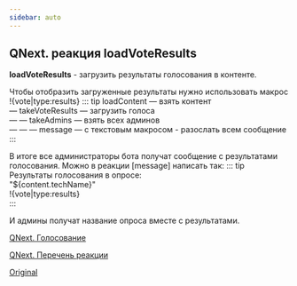 ```yaml
---
sidebar: auto
---
```


## QNext. реакция loadVoteResults

**loadVoteResults** - загрузить результаты голосования в контенте. 

Чтобы отобразить загруженные результаты нужно использовать макрос !{vote|type:results} 
::: tip
 loadContent — взять контент<br>— takeVoteResults — загрузить голоса<br>— — takeAdmins — взять всех админов<br>— — — message — с текстовым макросом - разослать всем сообщение<br>
:::

В итоге все администраторы бота получат сообщение с результатами голосования. Можно в реакции [message] написать так: 
::: tip
Результаты голосования в опросе:<br>"${content.techName}"<br> !{vote|type:results}<br>
:::

И админы получат название опроса вместе с результатами.





[QNext. Голосование](/docs-test/ph/admin/vote-about)

[QNext. Перечень реакции](/docs-test/ph/reactions)

[Original](https://telegra.ph/QNext-admin-reaction-loadVoteResults-05-03)
